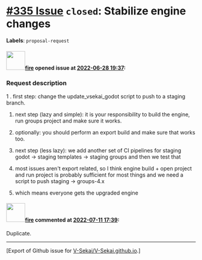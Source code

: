 # [\#335 Issue](https://github.com/V-Sekai/V-Sekai.github.io/issues/335) `closed`: Stabilize engine changes
**Labels**: `proposal-request`


#### <img src="https://avatars.githubusercontent.com/u/32321?u=c2e06a3d2b49a467aa907e54aa259516440267cc&v=4" width="50">[fire](https://github.com/fire) opened issue at [2022-06-28 19:37](https://github.com/V-Sekai/V-Sekai.github.io/issues/335):

### Request description

1 . first step: change the update_vsekai_godot script to push to a staging branch.
1. next step (lazy and simple): it is your responsibility to build the engine, run groups project and make sure it works.
1. optionally: you should perform an export build and make sure that works too.

1. next step (less lazy): we add another set of CI pipelines for staging godot -> staging templates -> staging groups
and then we test that
1. most issues aren't export related, so I think engine build + open project and run project is probably sufficient for most things
and we need a script to push staging -> groups-4.x
1. which means everyone gets the upgraded engine

#### <img src="https://avatars.githubusercontent.com/u/32321?u=c2e06a3d2b49a467aa907e54aa259516440267cc&v=4" width="50">[fire](https://github.com/fire) commented at [2022-07-11 17:39](https://github.com/V-Sekai/V-Sekai.github.io/issues/335#issuecomment-1180686751):

Duplicate.


-------------------------------------------------------------------------------



[Export of Github issue for [V-Sekai/V-Sekai.github.io](https://github.com/V-Sekai/V-Sekai.github.io).]
